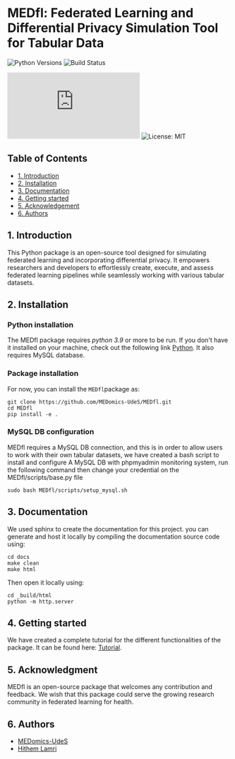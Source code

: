 # MEDfl: Federated Learning and Differential Privacy Simulation Tool for Tabular Data
![Python Versions](https://img.shields.io/badge/python-3.9-blue)
![Build Status](https://travis-ci.org/MEDomics-UdeS/MEDfl.svg?branch=main)

![GitHub contributors](https://img.shields.io/github/contributors/scottydocs/README-template.md)
![License: MIT](https://img.shields.io/badge/license-MIT-green)



## Table of Contents
  * [1. Introduction](#1-introduction)
  * [2. Installation](#2-installation)
  * [3. Documentation](#3-documentation)
  * [4. Getting started](#4-Getting-started)
  * [5. Acknowledgement](#5-acknowledgement)
  * [6. Authors](#6-authors)

## 1. Introduction
This Python package is an open-source tool designed for simulating federated learning and incorporating differential privacy. It empowers researchers and developers to effortlessly create, execute, and assess federated learning pipelines while seamlessly working with various tabular datasets.


## 2. Installation

### Python installation
The MEDfl package requires *python 3.9* or more to be run. If you don't have it installed  on your machine, check out the following link [Python](https://www.python.org/downloads/).
It also requires MySQL database.

### Package installation
For now, you can  install the ``MEDfl``package as:
```
git clone https://github.com/MEDomics-UdeS/MEDfl.git
cd MEDfl
pip install -e .
```
### MySQL DB configuration
MEDfl requires a MySQL DB connection, and this is in order to allow users to work with their own tabular datasets, we have created a bash script to install and configure A MySQL DB with phpmyadmin monitoring system, run the following command then change your credential on the MEDfl/scripts/base.py file
```
sudo bash MEDfl/scripts/setup_mysql.sh
```

## 3. Documentation
We used sphinx to create the documentation for this project.  you can generate and host it locally by compiling the documentation source code using:
```
cd docs
make clean
make html
```

Then open it locally using:

```
cd _build/html
python -m http.server
```

## 4. Getting started
We have created a complete tutorial for the different functionalities of the package. It can be found here: [Tutorial](https://github.com/MEDomics-UdeS/MEDfl/blob/main/notebooks/First_Tuto.ipynb).


## 5. Acknowledgment
MEDfl is an open-source package that welcomes any contribution and feedback. We wish that this package could serve the growing research community in federated learning for health.

## 6. Authors
* [MEDomics-UdeS](https://www.medomics-udes.org/en/)
* [Hithem Lamri](https://github.com/HaithemLamri)

